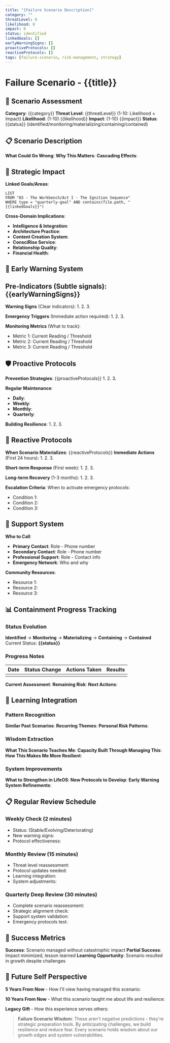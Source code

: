 ```yaml
---
title: "[Failure Scenario Description]"
category: ""
threatLevel: 0
likelihood: 0
impact: 0
status: identified
linkedGoals: []
earlyWarningSigns: []
proactiveProtocols: []
reactiveProtocols: []
tags: [failure-scenario, risk-management, strategy]
---
```


# Failure Scenario - {{title}}

## 🚨 Scenario Assessment
**Category**: {{category}}
**Threat Level**: {{threatLevel}} (1-10: Likelihood × Impact)
**Likelihood**: (1-10) {{likelihood}}
**Impact**: (1-10) {{impact}}
**Status**: {{status}} (identified/monitoring/materializing/containing/contained)

## 📋 Scenario Description
**What Could Go Wrong**:
**Why This Matters**:
**Cascading Effects**:

## 🔗 Strategic Impact
**Linked Goals/Areas**:
```dataview
LIST
FROM "03 - The Workbench/Act I - The Ignition Sequence"
WHERE type = "quarterly-goal" AND contains(file.path, "{{linkedGoals}}")
```

**Cross-Domain Implications**:
- **Intelligence & Integration**:
- **Architecture Practice**:
- **Content Creation System**:
- **ConsciRise Service**:
- **Relationship Quality**:
- **Financial Health**:

## 🚦 Early Warning System
**Pre-Indicators** (Subtle signals):
{{earlyWarningSigns}}
-

**Warning Signs** (Clear indicators):
1.
2.
3.

**Emergency Triggers** (Immediate action required):
1.
2.
3.

**Monitoring Metrics** (What to track):
- Metric 1: Current Reading / Threshold
- Metric 2: Current Reading / Threshold
- Metric 3: Current Reading / Threshold

## 🛡️ Proactive Protocols
**Prevention Strategies**:
{{proactiveProtocols}}
1.
2.
3.

**Regular Maintenance**:
- **Daily**:
- **Weekly**:
- **Monthly**:
- **Quarterly**:

**Building Resilience**:
1.
2.
3.

## 🚒 Reactive Protocols
**When Scenario Materializes**:
{{reactiveProtocols}}
**Immediate Actions** (First 24 hours):
1.
2.
3.

**Short-term Response** (First week):
1.
2.
3.

**Long-term Recovery** (1-3 months):
1.
2.
3.

**Escalation Criteria**:
When to activate emergency protocols:
- Condition 1:
- Condition 2:
- Condition 3:

## 👥 Support System
**Who to Call**:
- **Primary Contact**: Role - Phone number
- **Secondary Contact**: Role - Phone number
- **Professional Support**: Role - Contact info
- **Emergency Network**: Who and why

**Community Resources**:
- Resource 1:
- Resource 2:
- Resource 3:

## 📊 Containment Progress Tracking

### Status Evolution
**Identified** → **Monitoring** → **Materializing** → **Containing** → **Contained**
Current Status: **{{status}}**

### Progress Notes
**Date** | **Status Change** | **Actions Taken** | **Results**
---|---|---|---
| | | |

**Current Assessment**:
**Remaining Risk**:
**Next Actions**:

## 🧠 Learning Integration

### Pattern Recognition
**Similar Past Scenarios**:
**Recurring Themes**:
**Personal Risk Patterns**:

### Wisdom Extraction
**What This Scenario Teaches Me**:
**Capacity Built Through Managing This**:
**How This Makes Me More Resilient**:

### System Improvements
**What to Strengthen in LifeOS**:
**New Protocols to Develop**:
**Early Warning System Refinements**:

## 📋 Regular Review Schedule

### Weekly Check (2 minutes)
- Status: (Stable/Evolving/Deteriorating)
- New warning signs:
- Protocol effectiveness:

### Monthly Review (15 minutes)
- Threat level reassessment:
- Protocol updates needed:
- Learning integration:
- System adjustments:

### Quarterly Deep Review (30 minutes)
- Complete scenario reassessment:
- Strategic alignment check:
- Support system validation:
- Emergency protocols test:

## 🎯 Success Metrics
**Success**: Scenario managed without catastrophic impact
**Partial Success**: Impact minimized, lesson learned
**Learning Opportunity**: Scenario resulted in growth despite challenges

## 🔮 Future Self Perspective
**5 Years From Now** - How I'll view having managed this scenario:

**10 Years From Now** - What this scenario taught me about life and resilience:

**Legacy Gift** - How this experience serves others:

> **Failure Scenario Wisdom**: These aren't negative predictions - they're strategic preparation tools. By anticipating challenges, we build resilience and reduce fear. Every scenario holds wisdom about our growth edges and system vulnerabilities.
